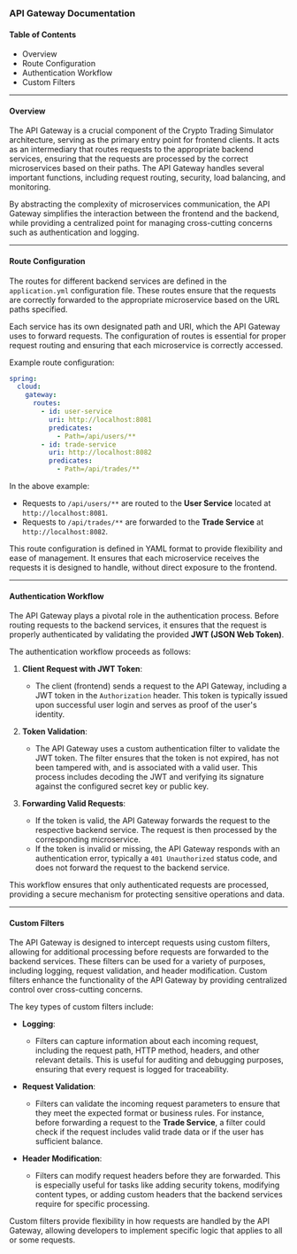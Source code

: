 ### **API Gateway Documentation**

#### **Table of Contents**
- Overview
- Route Configuration
- Authentication Workflow
- Custom Filters

---

#### **Overview**
The API Gateway is a crucial component of the Crypto Trading Simulator architecture, serving as the primary entry point for frontend clients. It acts as an intermediary that routes requests to the appropriate backend services, ensuring that the requests are processed by the correct microservices based on their paths. The API Gateway handles several important functions, including request routing, security, load balancing, and monitoring.

By abstracting the complexity of microservices communication, the API Gateway simplifies the interaction between the frontend and the backend, while providing a centralized point for managing cross-cutting concerns such as authentication and logging.

---

#### **Route Configuration**
The routes for different backend services are defined in the `application.yml` configuration file. These routes ensure that the requests are correctly forwarded to the appropriate microservice based on the URL paths specified.

Each service has its own designated path and URI, which the API Gateway uses to forward requests. The configuration of routes is essential for proper request routing and ensuring that each microservice is correctly accessed.

Example route configuration:

```yaml
spring:
  cloud:
    gateway:
      routes:
        - id: user-service
          uri: http://localhost:8081
          predicates:
            - Path=/api/users/**
        - id: trade-service
          uri: http://localhost:8082
          predicates:
            - Path=/api/trades/**
```

In the above example:
- Requests to `/api/users/**` are routed to the **User Service** located at `http://localhost:8081`.
- Requests to `/api/trades/**` are forwarded to the **Trade Service** at `http://localhost:8082`.

This route configuration is defined in YAML format to provide flexibility and ease of management. It ensures that each microservice receives the requests it is designed to handle, without direct exposure to the frontend.

---

#### **Authentication Workflow**
The API Gateway plays a pivotal role in the authentication process. Before routing requests to the backend services, it ensures that the request is properly authenticated by validating the provided **JWT (JSON Web Token)**.

The authentication workflow proceeds as follows:

1. **Client Request with JWT Token**: 
   - The client (frontend) sends a request to the API Gateway, including a JWT token in the `Authorization` header. This token is typically issued upon successful user login and serves as proof of the user's identity.

2. **Token Validation**: 
   - The API Gateway uses a custom authentication filter to validate the JWT token. The filter ensures that the token is not expired, has not been tampered with, and is associated with a valid user. This process includes decoding the JWT and verifying its signature against the configured secret key or public key.

3. **Forwarding Valid Requests**: 
   - If the token is valid, the API Gateway forwards the request to the respective backend service. The request is then processed by the corresponding microservice.
   - If the token is invalid or missing, the API Gateway responds with an authentication error, typically a `401 Unauthorized` status code, and does not forward the request to the backend service.

This workflow ensures that only authenticated requests are processed, providing a secure mechanism for protecting sensitive operations and data.

---

#### **Custom Filters**
The API Gateway is designed to intercept requests using custom filters, allowing for additional processing before requests are forwarded to the backend services. These filters can be used for a variety of purposes, including logging, request validation, and header modification. Custom filters enhance the functionality of the API Gateway by providing centralized control over cross-cutting concerns.

The key types of custom filters include:

- **Logging**:
  - Filters can capture information about each incoming request, including the request path, HTTP method, headers, and other relevant details. This is useful for auditing and debugging purposes, ensuring that every request is logged for traceability.
  
- **Request Validation**:
  - Filters can validate the incoming request parameters to ensure that they meet the expected format or business rules. For instance, before forwarding a request to the **Trade Service**, a filter could check if the request includes valid trade data or if the user has sufficient balance.
  
- **Header Modification**:
  - Filters can modify request headers before they are forwarded. This is especially useful for tasks like adding security tokens, modifying content types, or adding custom headers that the backend services require for specific processing.
  
Custom filters provide flexibility in how requests are handled by the API Gateway, allowing developers to implement specific logic that applies to all or some requests.
